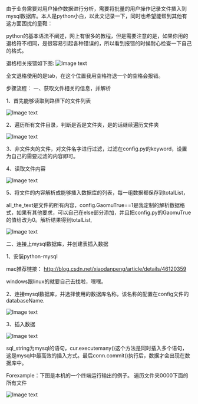 由于业务需要对用户操作数据进行分析，需要将批量的用户操作记录文件插入到mysql数据库。本人是python小白，以此文记录一下，同时也希望能帮到其他有这方面困扰的童鞋：

python的基本语法不阐述，网上有很多的教程，但是需要注意的是，如果你用的退格符不相同，是很容易引起各种错误的，所以看到报错的时候耐心检查一下自己的格式。

退格相关报错如下图:
![Image text](https://raw.github.com/zhuangchuming/repositpry/master/python_-Traverse_file/imgs/1.jpg)

全文退格使用的是tab，在这个位置我用空格符退一个的空格会报错。

步骤流程：
一、获取文件相关的信息，并解析

1、首先能够读取到路径下的文件列表

![Image text](https://raw.github.com/zhuangchuming/repositpry/master/python_-Traverse_file/imgs/2.jpg)

2、遍历所有文件目录，判断是否是文件夹，是的话继续遍历文件夹

![Image text](https://raw.github.com/zhuangchuming/repositpry/master/python_-Traverse_file/imgs/3.jpg)

3、非文件夹的文件，对文件名字进行过滤，过滤在config.py的keyword，设置为自己的需要过滤的内容即可。

4、读取文件内容

![Image text](https://raw.github.com/zhuangchuming/python_-Traverse_file/imgs/4.jpg)

5、将文件的内容解析成能够插入数据库的列表，每一组数据都保存到totalList，

all_the_text是文件的所有内容，config.GaomuTrue==1是我定制的解析数据格式，如果有其他要求，可以自己在else部分添加，并且把config.py的GaomuTrue的值给改为0。解析结果得到totalList,

![Image text](https://raw.github.com/zhuangchuming/repositpry/master/python_-Traverse_file/imgs/5.jpg)

二、连接上mysql数据库，并创建表插入数据

1、安装python-mysql

mac推荐链接：
http://blog.csdn.net/xiaodanpeng/article/details/46120359

windows跟linux的就要自己去找啦，嘿嘿。

2、连接mysql数据库，并选择使用的数据库名称，该名称的配置在config文件的databaseName.

![Image text](https://raw.github.com/zhuangchuming/repositpry/master/python_-Traverse_file/imgs/6.jpg)

3、插入数据

![Image text](https://raw.github.com/zhuangchuming/repositpry/master/python_-Traverse_file/imgs/7.jpg)

sql_string为mysql的语句，cur.executemany()这个方法是同时插入多个语句，这是mysql中最高效的插入方式。最后conn.commit()执行后，数据才会出现在数据库中。

Forexample：下图是本机的一个终端运行输出的例子。
遍历文件夹0000下面的所有文件

![Image text](https://raw.github.com/zhuangchuming/repositpry/master/python_-Traverse_file/imgs/8.jpg)

